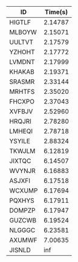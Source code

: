 |ID|Time(s)|
|-|-|
|HIGTLF|2.14787|
|MLBOYW|2.15071|
|UULTVT|2.17579|
|YZHOHT|2.17772|
|LVMDNT|2.17999|
|KHAKAB|2.19371|
|SRASMR|2.33144|
|MRHTFS|2.35020|
|FHCXPO|2.37043|
|XVFBJV|2.52960|
|HRQJRI|2.78280|
|LMHEQI|2.78718|
|YSYILE|2.88324|
|TKWJLM|6.12819|
|JIXTQC|6.14507|
|WVYNJR|6.16883|
|ASJXFI|6.17518|
|WCXUMP|6.17694|
|PQXHYS|6.17911|
|DOMPZP|6.17947|
|GUZCWB|6.19524|
|NLGGGC|6.23581|
|AXUMWF|7.00635|
|JISNLD|inf|
